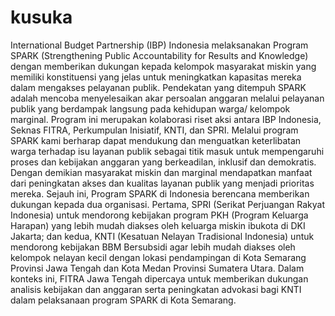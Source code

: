 # kusuka
International Budget Partnership (IBP) Indonesia melaksanakan Program SPARK (Strengthening Public Accountability for Results and Knowledge) dengan memberikan dukungan kepada kelompok masyarakat miskin yang memiliki konstituensi yang jelas untuk meningkatkan kapasitas mereka dalam mengakses pelayanan publik. Pendekatan yang ditempuh SPARK adalah mencoba menyelesaikan akar persoalan anggaran melalui pelayanan publik yang berdampak langsung pada kehidupan warga/ kelompok marginal. Program ini merupakan kolaborasi riset aksi antara IBP Indonesia, Seknas FITRA, Perkumpulan Inisiatif, KNTI, dan SPRI.  Melalui program SPARK kami berharap dapat mendukung dan menguatkan keterlibatan warga terhadap isu layanan publik sebagai titik masuk untuk mempengaruhi proses dan kebijakan anggaran yang berkeadilan, inklusif dan demokratis. Dengan demikian masyarakat miskin dan marginal mendapatkan manfaat dari peningkatan akses dan kualitas layanan publik yang menjadi prioritas mereka.  Sejauh ini, Program SPARK di Indonesia berencana memberikan dukungan kepada dua organisasi. Pertama, SPRI (Serikat Perjuangan Rakyat Indonesia) untuk mendorong kebijakan program PKH (Program Keluarga Harapan) yang lebih mudah diakses oleh keluarga miskin ibukota di DKI Jakarta; dan kedua, KNTI (Kesatuan Nelayan Tradisional Indonesia) untuk mendorong kebijakan BBM Bersubsidi agar lebih mudah diakses oleh kelompok nelayan kecil dengan lokasi pendampingan di Kota Semarang Provinsi Jawa Tengah dan Kota Medan Provinsi Sumatera Utara.  Dalam konteks ini, FITRA Jawa Tengah dipercaya untuk memberikan dukungan analisis kebijakan dan anggaran serta peningkatan advokasi bagi KNTI dalam pelaksanaan program SPARK di Kota Semarang.
